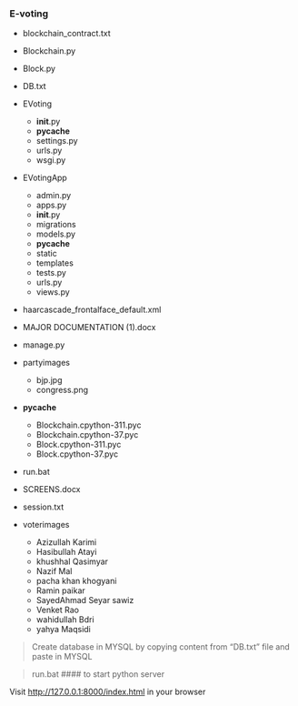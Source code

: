 ### E-voting

- blockchain_contract.txt
- Blockchain.py
- Block.py
- DB.txt

- EVoting
  - __init__.py
  - __pycache__
  - settings.py
  - urls.py
  - wsgi.py
  
- EVotingApp
  - admin.py
  - apps.py
  - __init__.py
  - migrations
  - models.py
  - __pycache__
  - static
  - templates
  - tests.py
  - urls.py
  - views.py

- haarcascade_frontalface_default.xml
- MAJOR DOCUMENTATION (1).docx
- manage.py

- partyimages
  - bjp.jpg
  - congress.png

- __pycache__
  - Blockchain.cpython-311.pyc
  - Blockchain.cpython-37.pyc
  - Block.cpython-311.pyc
  - Block.cpython-37.pyc

- run.bat
- SCREENS.docx
- session.txt

- voterimages
  - Azizullah Karimi
  - Hasibullah Atayi
  - khushhal Qasimyar
  - Nazif Mal
  - pacha khan khogyani
  - Ramin paikar
  - SayedAhmad Seyar sawiz
  - Venket Rao
  - wahidullah Bdri
  - yahya Maqsidi


>Create database in MYSQL by copying content from “DB.txt” file and paste in MYSQL

>run.bat #### to start python server 

Visit http://127.0.0.1:8000/index.html in your browser
